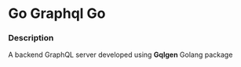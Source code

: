 # Go Graphql Go

### Description

A backend GraphQL server developed using **Gqlgen** Golang package
